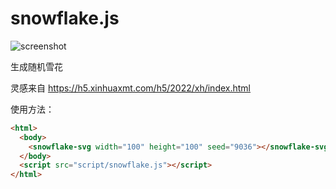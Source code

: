 # snowflake.js
![screenshot](https://s4.ax1x.com/2022/02/08/H356r8.png)

生成随机雪花

灵感来自 https://h5.xinhuaxmt.com/h5/2022/xh/index.html

使用方法：
```html
<html>
  <body>
    <snowflake-svg width="100" height="100" seed="9036"></snowflake-svg>
  </body>
  <script src="script/snowflake.js"></script>
</html>
```
